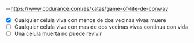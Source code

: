 --https://www.codurance.com/es/katas/game-of-life-de-conway

- [x] Cualquier célula viva con menos de dos vecinas vivas muere
- [ ] Cualquier célula viva con mas de dos vecinas vivas continua con vida
- [ ] Una celula muerta no puede revivir